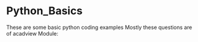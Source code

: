 # Python_Basics
These are some basic python coding examples 
Mostly these questions are of acadview Module:


